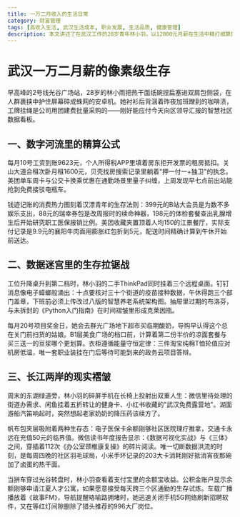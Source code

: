 ```yaml
---
title: 一万二月收入的生活日常
category: 财富管理
tags: [高收入生活, 武汉生活成本, 职业发展, 生活品质, 健康管理]
description: 本文讲述了在武汉工作的28岁青年林小羽，以12000元月薪在生活中精打细算的故事。面对高昂的生活成本与职场压力，她通过细致的个人财务管理维持生活品质，并努力寻找工作与生活的平衡。文章展示了她在忙碌的工作之余，如何保持健康生活方式，同时为未来规划做准备，真实反映了大城市中职场人的日常挑战与奋斗状态。
---
```

# 武汉一万二月薪的像素级生存

早高峰的2号线光谷广场站，28岁的林小雨把热干面纸碗捏扁塞进双肩包侧袋，在人群裹挟中护住屏幕碎成蛛网的安卓机。她衬衫后背洇着昨夜加班蹭到的咖啡渍，工牌挂绳是公司用团建费批量采购的——刚好能应付今天向区领导汇报的智慧社区数据看板。

## 一、数字河流里的精算公式
每月10号工资到账9623元，个人所得税APP里填着房东拒开发票的租房抵扣。关山大道合租次卧月租1600元，贝壳找房搜索记录里躺着"押一付一+独卫"的执念。美团单车周卡与公交卡换乘优惠在通勤场景里量子纠缠，上周发现早七点前出站能抢到免费接驳电瓶车。

钱迹记账的消费热力图刻着汉漂青年的生存法则：399元的B站大会员是为数不多娱乐支出，88元的瑞幸券包是改周报时的续命神器，198元的体检套餐查出乳腺增生后开始研究职工医保报销比例。美团收藏夹置顶着人均150的江景餐厅，实际支付记录是9.9元的襄阳牛肉面用膨胀红包折到5元，配送时间精确计算到午休开始前送达。

## 二、数据迷宫里的生存拉锯战
工位升降桌升到第二档时，林小羽的二手ThinkPad同时挂着三个远程桌面。钉钉消息像电子蟑螂般涌出：十点要核对三十个街道的疫苗接种数据，午休得跑三个部门盖章，下班前必须上传改过八版的智慧养老系统架构图。抽屉里过期的布洛芬，与未拆封的《Python入门指南》在时间褶皱里形成克莱因瓶。

每月20号项目奖金日，她会去群光广场地下超市买临期酸奶，导购早认得这个总在关门前扫货的姑娘。B1层美食广场的档口前，计算着第二份半价的凉面套餐与买三送一的豆浆哪个更划算。衣柜遵循能量守恒定律：三件淘宝纯棉T恤轮值应对机房低温，唯一套职业装挂在门后等待可能到来的政务云项目答辩。

## 三、长江两岸的现实褶皱
周末的东湖绿道旁，林小羽的碎屏手机在长椅上投射出双重人生：微信里待处理的街道办需求、闲鱼挂着五折转让的健身卡、小红书收藏的"武汉免费露营地"。湖面游船汽笛响起时，突然想起老家奶奶的降压药该续方了。

帆布包夹层吸附着两种生存态：电子医保卡余额刚够社区医院理疗推拿，交通卡永远在充值50元的临界值。微信读书年度报告显示：《数据可视化实战》与《三体》之间，穿插着112次《办公室颈椎康复操》的碎片阅读。唯一切断数据洪流的时刻，是每周四晚的社区羽毛球局，小米手环记录的203大卡消耗刚好抵消宵夜那碗加了卤蛋的热干面。

当拼车穿过光谷转盘时，林小羽查看着支付宝里的余额宝收益。公积金账户显示余额刚够申请江夏人才公寓，如果愿意接受每天跨三个区通勤的生存试炼。车载广播播放着《故事FM》，导航提醒珞喻路拥堵时，她迅速关闭手机5G网络刷新招聘软件，又在等红灯间隙删除了猎头推荐的996大厂岗位。